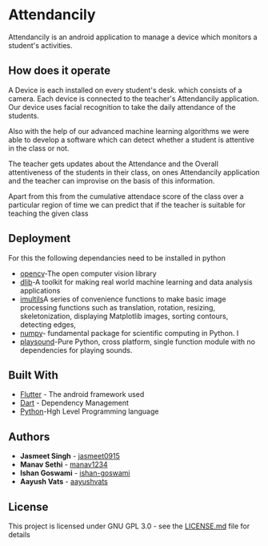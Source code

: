 # Attendancily

Attendancily is an android application to manage a device which monitors a student's activities.

## How does it operate

A Device is each installed on every student's desk. which consists of a camera. Each device is connected to the teacher's Attendancily application.
Our device uses facial recognition to take the daily attendance of the students.

Also with the help of our advanced machine learning algorithms we were able to develop a software which can detect 
whether a student is attentive in the class or not.

The teacher gets updates about the Attendance and the Overall attentiveness of the students in their class, 
on ones Attendancily application and the teacher can improvise on the basis of this information.

Apart from this from the cumulative attendace score of the class over a particular region of time we can predict that if the teacher is suitable for teaching the given class 


## Deployment

For this the following dependancies need to be installed in python 
* [opencv](https://answers.opencv.org/question/2372/installing-opencv-on-windows7-machine/)-The open computer vision library 
* [dlib](https://pypi.org/project/dlib/)-A toolkit for making real world machine learning and data analysis applications
* [imultils](https://pypi.org/project/imutils/)A series of convenience functions to make basic image processing functions such as translation, rotation, resizing, skeletonization, displaying Matplotlib images, sorting contours, detecting edges,
* [numpy](https://numpy.org/)- fundamental package for scientific computing in Python. I
* [playsound](https://pypi.org/project/playsound/)-Pure Python, cross platform, single function module with no dependencies for playing sounds.

## Built With

* [Flutter](https://flutter.dev) - The android framework used
* [Dart](https://dart.dev) - Dependency Management
* [Python](https://www.python.org/)-Hgh Level Programming language

## Authors

* **Jasmeet Singh** - [jasmeet0915](https://github.com/jasmeet0915)
* **Manav Sethi** - [manav1234](https://github.com/manav1234)
* **Ishan Goswami** - [ishan-goswami](https://github.com/ishan-goswami)
* **Aayush Vats** - [aayushvats](https://github.com/aayushvats)

## License

This project is licensed under GNU GPL 3.0 - see the [LICENSE.md](https://github.com/manav1234/attendancily/blob/master/LICENSE) file for details
